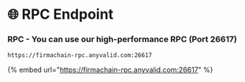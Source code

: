# 🌐 RPC Endpoint

### RPC - You can use our high-performance RPC (Port 26617)

`https://firmachain-rpc.anyvalid.com:26617`

{% embed url="https://firmachain-rpc.anyvalid.com:26617" %}
